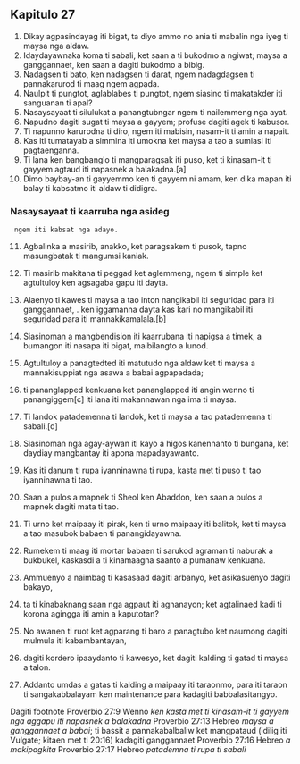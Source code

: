 Kapitulo 27
-----------

1. Dikay agpasindayag iti bigat, ta diyo ammo no ania ti mabalin nga iyeg ti maysa nga aldaw.
2. Idaydayawnaka koma ti sabali, ket saan a ti bukodmo a ngiwat;
   maysa a ganggannaet, ken saan a dagiti bukodmo a bibig.
3. Nadagsen ti bato, ken nadagsen ti darat, ngem nadagdagsen ti pannakarurod ti maag ngem agpada.
4. Naulpit ti pungtot, aglablabes ti pungtot, ngem siasino ti makatakder iti sanguanan ti apal?
5. Nasaysayaat ti silulukat a panangtubngar
   ngem ti nailemmeng nga ayat.
6. Napudno dagiti sugat ti maysa a gayyem;
   profuse dagiti agek ti kabusor.
7. Ti napunno karurodna ti diro, ngem iti mabisin, nasam-it ti amin a napait.
8. Kas iti tumatayab a simmina iti umokna
   ket maysa a tao a sumiasi iti pagtaenganna.
9. Ti lana ken bangbanglo ti mangparagsak iti puso, ket ti kinasam-it ti gayyem agtaud iti napasnek a balakadna.[a]
10. Dimo baybay-an ti gayyemmo ken ti gayyem ni amam, ken dika mapan iti balay ti kabsatmo iti aldaw ti didigra.
### Nasaysayaat ti kaarruba nga asideg

     ngem iti kabsat nga adayo.
11. Agbalinka a masirib, anakko, ket paragsakem ti pusok, tapno masungbatak ti mangumsi kaniak.
12. Ti masirib makitana ti peggad ket aglemmeng, ngem ti simple ket agtultuloy ken agsagaba gapu iti dayta.
13. Alaenyo ti kawes ti maysa a tao inton nangikabil iti seguridad para iti ganggannaet, .
    ken iggamanna dayta kas kari no mangikabil iti seguridad para iti mannakikamalala.[b]
14. Siasinoman a mangbendision iti kaarrubana iti napigsa a timek, a bumangon iti nasapa iti bigat, maibilangto a lunod.
15. Agtultuloy a panagtedted iti matutudo nga aldaw
    ket ti maysa a mannakisuppiat nga asawa a babai agpapadada;
16. ti pananglapped kenkuana ket pananglapped iti angin
    wenno ti panangiggem[c] iti lana iti makannawan nga ima ti maysa.
17. Ti landok patademenna ti landok, ket ti maysa a tao patademenna ti sabali.[d]
18. Siasinoman nga agay-aywan iti kayo a higos kanennanto ti bungana, ket daydiay mangbantay iti apona mapadayawanto.
19. Kas iti danum ti rupa iyanninawna ti rupa, kasta met ti puso ti tao iyanninawna ti tao.
20. Saan a pulos a mapnek ti Sheol ken Abaddon, ken saan a pulos a mapnek dagiti mata ti tao.
21. Ti urno ket maipaay iti pirak, ken ti urno maipaay iti balitok, ket ti maysa a tao masubok babaen ti panangidayawna.
22. Rumekem ti maag iti mortar babaen ti sarukod
    agraman ti naburak a bukbukel, kaskasdi a ti kinamaagna saanto a pumanaw kenkuana.

23. Ammuenyo a naimbag ti kasasaad dagiti arbanyo, ket asikasuenyo dagiti bakayo,
24. ta ti kinabaknang saan nga agpaut iti agnanayon;
    ket agtalinaed kadi ti korona agingga iti amin a kaputotan?
25. No awanen ti ruot ket agparang ti baro a panagtubo
    ket naurnong dagiti mulmula iti kabambantayan,
26. dagiti kordero ipaaydanto ti kawesyo, ket dagiti kalding ti gatad ti maysa a talon.
27. Addanto umdas a gatas ti kalding a maipaay iti taraonmo, para iti taraon ti sangakabbalayam
    ken maintenance para kadagiti babbalasitangyo.

Dagiti footnote
Proverbio 27:9 Wenno *ken kasta met ti kinasam-it ti gayyem nga aggapu iti napasnek a balakadna*
Proverbio 27:13 Hebreo *maysa a ganggannaet a babai*; ti bassit a pannakabalbaliw ket mangpataud (idilig iti Vulgate; kitaen met ti 20:16) kadagiti ganggannaet
Proverbio 27:16 Hebreo *a makipagkita*
Proverbio 27:17 Hebreo *patademna ti rupa ti sabali*